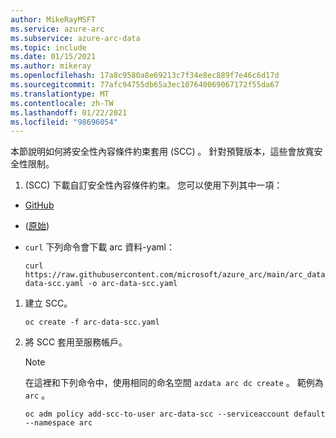 ```yaml
---
author: MikeRayMSFT
ms.service: azure-arc
ms.subservice: azure-arc-data
ms.topic: include
ms.date: 01/15/2021
ms.author: mikeray
ms.openlocfilehash: 17a8c9580a8e69213c7f34e8ec889f7e46c6d17d
ms.sourcegitcommit: 77afc94755db65a3ec107640069067172f55da67
ms.translationtype: MT
ms.contentlocale: zh-TW
ms.lasthandoff: 01/22/2021
ms.locfileid: "98696054"
---
```

本節說明如何將安全性內容條件約束套用 (SCC) 。 針對預覽版本，這些會放寬安全性限制。 

1.  (SCC) 下載自訂安全性內容條件約束。 您可以使用下列其中一項： 
   - [GitHub](https://github.com/microsoft/azure_arc/tree/main/arc_data_services/deploy/yaml/arc-data-scc.yaml) 
   -  ([原始](https://raw.githubusercontent.com/microsoft/azure_arc/main/arc_data_services/deploy/yaml/arc-data-scc.yaml)) 
   - `curl` 下列命令會下載 arc 資料-yaml：

      ```console
      curl https://raw.githubusercontent.com/microsoft/azure_arc/main/arc_data_services/deploy/yaml/arc-data-scc.yaml -o arc-data-scc.yaml
      ```

1. 建立 SCC。

   ```console
   oc create -f arc-data-scc.yaml
   ```

1. 將 SCC 套用至服務帳戶。

   > [!NOTE]
   > 在這裡和下列命令中，使用相同的命名空間 `azdata arc dc create` 。 範例為 `arc` 。

   ```console
   oc adm policy add-scc-to-user arc-data-scc --serviceaccount default --namespace arc
   ```